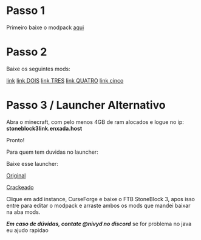# Passo 1

Primeiro baixe o modpack [aqui](https://www.curseforge.com/minecraft/modpacks/ftb-stoneblock-3/files/5904937)

# Passo 2

Baixe os seguintes mods:

[link](https://www.curseforge.com/minecraft/mc-mods/embeddium/files/5322305)
[link DOIS](https://www.curseforge.com/minecraft/mc-mods/embeddiumplus/files/5436750)
[link TRES](https://www.curseforge.com/minecraft/mc-mods/embeddium/files/5322305)
[link QUATRO](https://www.curseforge.com/minecraft/mc-mods/simple-login/download/3864949)
[link cinco](https://www.curseforge.com/minecraft/mc-mods/offlineskins/download/3772643)

# Passo 3 / Launcher Alternativo

Abra o minecraft, com pelo menos 4GB de ram alocados e logue no ip:
**stoneblock3link.enxada.host**

Pronto!

Para quem tem duvidas no launcher:

Baixe esse launcher: 

[Original](https://prismlauncher.org/download/)


[Crackeado](https://github.com/Diegiwg/PrismLauncher-Cracked/releases/download/9.0/PrismLauncher-Windows-MSVC-Setup-9.0.exe)

Clique em add instance, CurseForge e baixe o FTB StoneBlock 3, apos isso entre para editar o modpack e arraste ambos os mods que mandei baixar na aba mods.

***Em caso de dúvidas, contate @nivyd no discord***
se for problema no java eu ajudo rapidao

